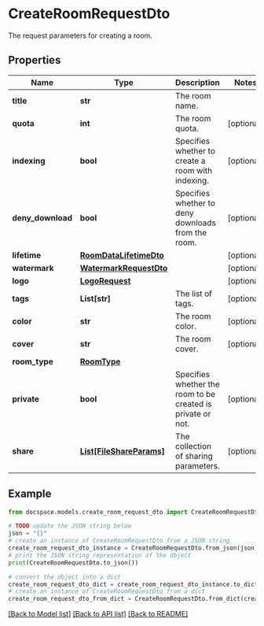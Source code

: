 # CreateRoomRequestDto

The request parameters for creating a room.

## Properties

Name | Type | Description | Notes
------------ | ------------- | ------------- | -------------
**title** | **str** | The room name. | 
**quota** | **int** | The room quota. | [optional] 
**indexing** | **bool** | Specifies whether to create a room with indexing. | [optional] 
**deny_download** | **bool** | Specifies whether to deny downloads from the room. | [optional] 
**lifetime** | [**RoomDataLifetimeDto**](RoomDataLifetimeDto.md) |  | [optional] 
**watermark** | [**WatermarkRequestDto**](WatermarkRequestDto.md) |  | [optional] 
**logo** | [**LogoRequest**](LogoRequest.md) |  | [optional] 
**tags** | **List[str]** | The list of tags. | [optional] 
**color** | **str** | The room color. | [optional] 
**cover** | **str** | The room cover. | [optional] 
**room_type** | [**RoomType**](RoomType.md) |  | 
**private** | **bool** | Specifies whether the room to be created is private or not. | [optional] 
**share** | [**List[FileShareParams]**](FileShareParams.md) | The collection of sharing parameters. | [optional] 

## Example

```python
from docspace.models.create_room_request_dto import CreateRoomRequestDto

# TODO update the JSON string below
json = "{}"
# create an instance of CreateRoomRequestDto from a JSON string
create_room_request_dto_instance = CreateRoomRequestDto.from_json(json)
# print the JSON string representation of the object
print(CreateRoomRequestDto.to_json())

# convert the object into a dict
create_room_request_dto_dict = create_room_request_dto_instance.to_dict()
# create an instance of CreateRoomRequestDto from a dict
create_room_request_dto_from_dict = CreateRoomRequestDto.from_dict(create_room_request_dto_dict)
```
[[Back to Model list]](../README.md#documentation-for-models) [[Back to API list]](../README.md#documentation-for-api-endpoints) [[Back to README]](../README.md)


